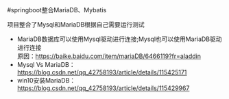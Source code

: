 #springboot整合MariaDB、Mybatis

项目整合了Mysql和MariaDB根据自己需要运行测试

* MariaDB数据库可以使用Mysql驱动进行连接;Mysql也可以使用MariaDB驱动进行连接<br/>
原因：https://baike.baidu.com/item/mariaDB/6466119?fr=aladdin
* Mysql Vs MariaDB：https://blog.csdn.net/qq_42758193/article/details/115425171
* win10安装MariaDB：https://blog.csdn.net/qq_42758193/article/details/115429967